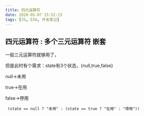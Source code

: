 ```yaml
---
title: 四元运算符
date: 2020-05-07 15:52:23
tags: [JS, ES6, 开发笔记]
---
```


## 四元运算符 : 多个三元运算符 嵌套

一般三元运算符就够用了，

但是此时有个需求：state有3个状态，{null,true,false}

null→未用

true→在用

false→停用

```js]
 (state == null ? "未用" : (state == true ? "在用" : "停用"))
```

